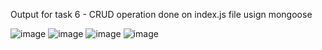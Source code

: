 Output for task 6 - CRUD operation done on index.js file usign mongoose

![image](https://github.com/P-Bhuvanesh/MERN-Tasks/assets/148686860/a7dfe2af-2674-4d21-a4e6-3b89e7abcea5)
![image](https://github.com/P-Bhuvanesh/MERN-Tasks/assets/148686860/a24043bf-c2eb-4814-96ac-faff2c889a54)
![image](https://github.com/P-Bhuvanesh/MERN-Tasks/assets/148686860/18588a0b-b2a2-4334-947c-3452fda27b46)
![image](https://github.com/P-Bhuvanesh/MERN-Tasks/assets/148686860/e524446f-d452-45b1-b4d9-9ef9893a3bb8)
